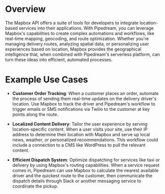 # Overview

The Mapbox API offers a suite of tools for developers to integrate location-based services into their applications. With Pipedream, you can leverage Mapbox's capabilities to create complex automations and workflows, like real-time mapping, geocoding, and route optimization. Whether you're managing delivery routes, analyzing spatial data, or personalizing user experiences based on location, Mapbox provides the geographical intelligence that, when combined with Pipedream's serverless platform, can turn these ideas into efficient, automated processes.

# Example Use Cases

- **Customer Order Tracking**: When a customer places an order, automate the process of sending them real-time updates on the delivery driver's location. Use Mapbox to track the driver and Pipedream's workflow to trigger emails or SMS notifications via Twilio to the customer at key points along the route.

- **Localized Content Delivery**: Tailor the user experience by serving location-specific content. When a user visits your site, use their IP address to determine their location with Mapbox and serve up local news, weather, or personalized recommendations. This workflow could include a connection to a CMS like WordPress to pull the relevant content.

- **Efficient Dispatch System**: Optimize dispatching for services like taxi or delivery by using Mapbox's routing capabilities. When a service request comes in, Pipedream can use Mapbox to calculate the nearest available driver and the quickest route to the customer, then communicate the dispatch details through Slack or another messaging service to coordinate the pickup.
